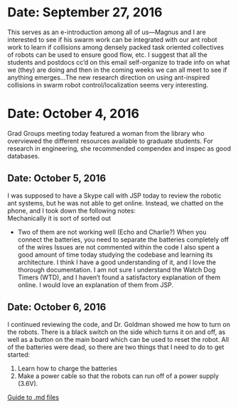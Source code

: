 # Date: September 27, 2016 
This serves as an e-introduction among all of us—Magnus and I are interested to see if his swarm work can be integrated with our ant robot work to learn if collisions among densely packed task oriented collectives of robots can be used to ensure good flow, etc. I suggest that all the students and postdocs cc’d on this email self-organize to trade info on what we (they) are doing and then in the coming weeks we can all meet to see if anything emerges...The new research direction on using ant-inspired collisions in swarm robot control/localization seems very interesting.

# Date: October 4, 2016  
Grad Groups meeting today featured a woman from the library who overviewed the different resources available to graduate students. For research in engineering, she recommended compendex and inspec as good databases.

## Date: October 5, 2016
I was supposed to have a Skype call with JSP today to review the robotic ant systems, but he was not able to get online. Instead, we chatted on the phone, and I took down the following notes:  
Mechanically it is sort of sorted out
-	Two of them are not working well (Echo and Charlie?)
When you connect the batteries, you need to separate the batteries completely off of the wires
Issues are not commented within the code
I also spent a good amount of time today studying the codebase and learning its architecture. I think I have a good understanding of it, and I love the thorough documentation. I am not sure I understand the Watch Dog Timers (WTD), and I haven’t found a satisfactory explanation of them online. I would love an explanation of them from JSP.

## Date: October 6, 2016  

I continued reviewing the code, and Dr. Goldman showed me how to turn on the robots. There is a black switch on the side which turns it on and off, as well as a button on the main board which can be used to reset the robot.
All of the batteries were dead, so there are two things that I need to do to get started:
1.	Learn how to charge the batteries
2.	Make a power cable so that the robots can run off of a power supply (3.6V).




[Guide to .md files](https://guides.github.com/features/mastering-markdown/)  
